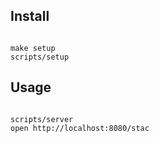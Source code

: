 
## Install

```shell

make setup
scripts/setup
```

## Usage

```shell

scripts/server
open http://localhost:8080/stac
```
